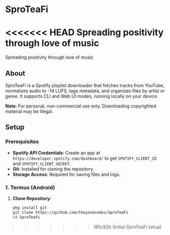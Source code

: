 # SproTeaFi
<<<<<<< HEAD
Spreading positivity through love of music
=======

Spreading positivity through love of music

## About
SproTeaFi is a Spotify playlist downloader that fetches tracks from YouTube, normalizes audio to -14 LUFS, tags metadata, and organizes files by artist or genre. It supports CLI and Web UI modes, running locally on your device.

**Note**: For personal, non-commercial use only. Downloading copyrighted material may be illegal.

## Setup

### Prerequisites
- **Spotify API Credentials**: Create an app at `https://developer.spotify.com/dashboard/` to get `SPOTIFY_CLIENT_ID` and `SPOTIFY_CLIENT_SECRET`.
- **Git**: Installed for cloning the repository.
- **Storage Access**: Required for saving files and logs.

### 1. Termux (Android)
1. **Clone Repository**:
   ```bash
   pkg install git
   git clone https://github.com/theyonecodes/SproTeaFi
   cd SproTeaFi
>>>>>>> 185c92b (Initial SproTeaFi setup)
